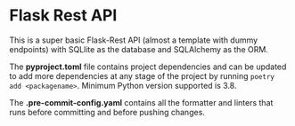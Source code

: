 # Flask Rest API

This is a super basic Flask-Rest API (almost a template with dummy endpoints) with SQLlite as the database and SQLAlchemy as the ORM.

The **pyproject.toml** file contains project dependencies and can be updated to add more dependencies at any stage of the project by running `poetry add <packagename>`.
Minimum Python version supported is 3.8.

The **.pre-commit-config.yaml** contains all the formatter and linters that runs before committing and before pushing changes.
